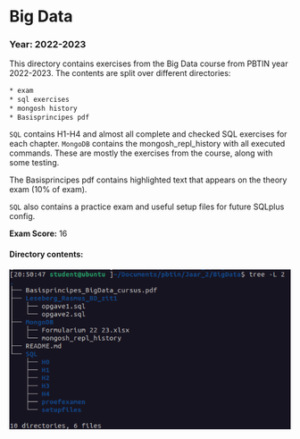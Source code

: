 # Big Data

### Year: 2022-2023

This directory contains exercises from the Big Data course from PBTIN year 2022-2023. The contents are split over different directories: 

    * exam
    * sql exercises
    * mongosh history
    * Basisprincipes pdf

`SQL` contains H1-H4 and almost all complete and checked SQL exercises for each chapter. `MongoDB` contains the mongosh_repl_history with all executed commands. These are mostly the exercises from the course, along with some testing. 

The Basisprincipes pdf contains highlighted text that appears on the theory exam (10% of exam).

`SQL` also contains a practice exam and useful setup files for future SQLplus config.

**Exam Score:** 16

#### Directory contents:

![directory_structure](../../assets/images/bigdata_structuur.png)
